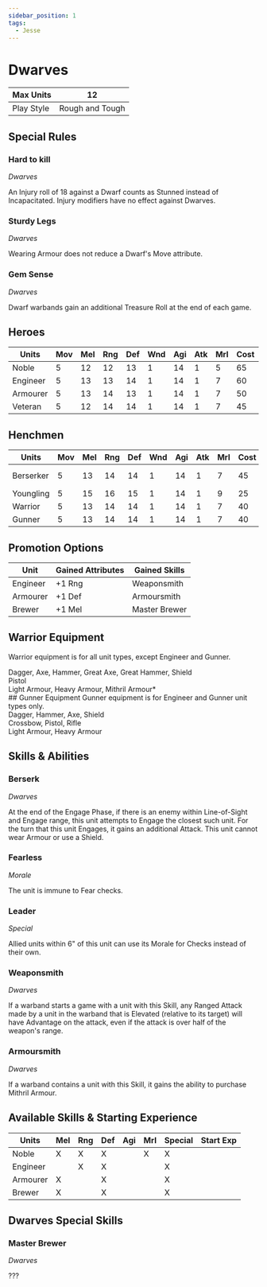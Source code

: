 ```yaml
---
sidebar_position: 1
tags:
  - Jesse
---
```

# Dwarves

<!--
Gold Spendable: 1295
-->

| Max Units  | 12              |
| ---------- | --------------- |
| Play Style | Rough and Tough |

## Special Rules

### Hard to kill
*Dwarves*

An Injury roll of 18 against a Dwarf counts as Stunned instead of Incapacitated. Injury modifiers have no effect against Dwarves.

### Sturdy Legs
*Dwarves*

Wearing Armour does not reduce a Dwarf's Move attribute.

### Gem Sense
*Dwarves*

Dwarf warbands gain an additional Treasure Roll at the end of each game.
## Heroes
| Units    | Mov | Mel | Rng | Def | Wnd | Agi | Atk | Mrl | Cost | Abilities   | Cap |
| -------- | --- | --- | --- | --- | --- | --- | --- | --- | ---- | ----------- | --- |
| Noble    | 5   | 12  | 12  | 13  | 1   | 14  | 1   | 5   | 65   | Leader      | 1   |
| Engineer | 5   | 13  | 13  | 14  | 1   | 14  | 1   | 7   | 60   | Weaponsmith | 1   |
| Armourer | 5   | 13  | 14  | 13  | 1   | 14  | 1   | 7   | 50   | Armoursmith | 1   |
| Veteran  | 5   | 12  | 14  | 14  | 1   | 14  | 1   | 7   | 45   |             | -   |

## Henchmen
| Units     | Mov | Mel | Rng | Def | Wnd | Agi | Atk | Mrl | Cost | Abilities         | Cap |
| --------- | --- | --- | --- | --- | --- | --- | --- | --- | ---- | ----------------- | --- |
| Berserker | 5   | 13  | 14  | 14  | 1   | 14  | 1   | 7   | 45   | Berserk, Fearless | 2   |
| Youngling | 5   | 15  | 16  | 15  | 1   | 14  | 1   | 9   | 25   |                   | -   |
| Warrior   | 5   | 13  | 14  | 14  | 1   | 14  | 1   | 7   | 40   |                   | -   |
| Gunner    | 5   | 13  | 14  | 14  | 1   | 14  | 1   | 7   | 40   |                   | 4   |

## Promotion Options

| Unit     | Gained Attributes | Gained Skills |
| -------- | ----------------- | ------------- |
| Engineer | +1 Rng            | Weaponsmith   |
| Armourer | +1 Def            | Armoursmith   |
| Brewer   | +1 Mel            | Master Brewer |

## Warrior Equipment
Warrior equipment is for all unit types, except Engineer and Gunner.

<div name='melee-weapons'>
Dagger, Axe, Hammer, Great Axe, Great Hammer, Shield
</div>
<div name='ranged-weapons'>
Pistol
</div>
<div name='armour'>
Light Armour, Heavy Armour, Mithril Armour*
</div>
## Gunner Equipment
Gunner equipment is for Engineer and Gunner unit types only.

<div name='melee-weapons'>
Dagger, Hammer, Axe, Shield
</div>
<div name='ranged-weapons'>
Crossbow, Pistol, Rifle
</div>
<div name='armour'>
Light Armour, Heavy Armour
</div>


## Skills & Abilities 
### Berserk
*Dwarves*

At the end of the Engage Phase, if there is an enemy within Line-of-Sight and Engage range, this unit attempts to Engage the closest such unit. For the turn that this unit Engages, it gains an additional Attack. This unit cannot wear Armour or use a Shield.

### Fearless
*Morale*

The unit is immune to Fear checks.
### Leader
*Special*

Allied units within 6" of this unit can use its Morale for Checks instead of their own.

### Weaponsmith
*Dwarves*

If a warband starts a game with a unit with this Skill, any Ranged Attack made by a unit in the warband that is Elevated (relative to its target) will have Advantage on the attack, even if the attack is over half of the weapon's range.

### Armoursmith
*Dwarves*

If a warband contains a unit with this Skill, it gains the ability to purchase Mithril Armour.


## Available Skills & Starting Experience

| Units    | Mel | Rng | Def | Agi | Mrl | Special | Start Exp |
| -------- | --- | --- | --- | --- | --- | ------- | --------- |
| Noble    | X   | X   | X   |     | X   | X       |           |
| Engineer |     | X   | X   |     |     | X       |           |
| Armourer | X   |     | X   |     |     | X       |           |
| Brewer   | X   |     | X   |     |     | X       |           |

## Dwarves Special Skills

### Master Brewer
*Dwarves*

???
